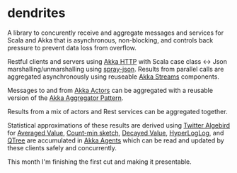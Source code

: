 # dendrites

A library to concurently receive and aggregate messages and services for Scala and Akka that is asynchronous, non-blocking, and controls back pressure to prevent data loss from overflow.

Restful clients and servers using
[Akka HTTP](http://doc.akka.io/docs/akka-stream-and-http-experimental/1.0/scala/http/index.html) with Scala case class ↔︎ Json
marshalling/unmarshalling using [spray-json](https://github.com/spray/spray-json). Results from parallel calls are aggregated asynchronously using reuseable [Akka Streams](http://doc.akka.io/docs/akka-stream-and-http-experimental/1.0/scala/stream-index.html) components. 

Messages to and from [Akka Actors](http://doc.akka.io/docs/akka/current/scala.html) can be aggregated with a reusable version of the [Akka Aggregator Pattern](http://doc.akka.io/docs/akka/snapshot/contrib/aggregator.html).

Results from a mix of actors and Rest services can be aggregated together.

Statistical approximations of these results are derived using [Twitter Algebird](https://github.com/twitter/algebird) for [Averaged Value](http://en.wikipedia.org/wiki/Algorithms_for_calculating_variance#Parallel_algorithm), [Count-min sketch](https://en.wikipedia.org/wiki/Count–min_sketch),
[Decayed Value](https://github.com/twitter/algebird/wiki/Using-DecayedValue-as-moving-average), [HyperLogLog](https://en.wikipedia.org/wiki/HyperLogLog), and [QTree](https://github.com/twitter/algebird/wiki/QTree)
are accumulated in [Akka Agents](http://doc.akka.io/docs/akka/snapshot/scala/agents.html) which can be read and updated by these clients safely and concurrently.

This month I'm finishing the first cut and making it presentable.